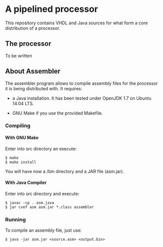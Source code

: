 A pipelined processor
=

This repository contains VHDL and Java sources for what form 
a core distribution of a processor.

## The processor
To be written

## About Assembler
The assembler program allows to compile assembly files for the processor 
it is being distributed with.
It requires:

* a Java installation. It has been tested under
OpenJDK 1.7 on Ubuntu 14.04 LTS.

* GNU Make if you use the provided Makefile.

### Compiling
#### With GNU Make
Enter into src directory an execute:
```
$ make
$ make install
```

You will have now a /bin directory and a JAR file 
(asm.jar).

#### With Java Compiler
Enter into src directory and execute:
```
$ javac -cp . asm.java
$ jar cvef asm asm.jar *.class assembler
```


### Running ###
To compile an assembly file, just use:
```
$ java -jar asm.jar <source.asm> <output.bin>
```
